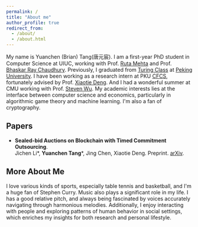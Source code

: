 ```yaml
---
permalink: /
title: "About me"
author_profile: true
redirect_from: 
  - /about/
  - /about.html
---
```


My name is Yuanchen (Brian) Tang(唐元宸). I am a first-year PhD student in Computer Science at UIUC, working with Prof. [Ruta Mehta](http://rutamehta.cs.illinois.edu/) and Prof. [Bhaskar Ray Chaudhury](https://www.bhaskar-ray-chaudhury.com/). Previously, I graduated from [Turing Class](https://cfcs.pku.edu.cn/english/research/turing_program/introduction1/index.htm) at [Peking University](https://www.pku.edu.cn).
I have been working as a research intern at PKU [CFCS](https://cfcs.pku.edu.cn/english/), fortunately advised by Prof. [Xiaotie Deng](https://cfcs.pku.edu.cn/english/people/faculty/xiaotiedeng/index.htm). And I had a wonderful summer at CMU working with Prof. [Steven Wu](https://zstevenwu.com). My academic interests lies at the interface between computer science and economics, particularly in algorithmic game theory and machine learning. I'm also a fan of cryptography.

## Papers
+ **Sealed-bid Auctions on Blockchain with Timed Commitment Outsourcing**. <br>Jichen Li\*, **Yuanchen Tang**\*, Jing Chen, Xiaotie Deng. Preprint. [arXiv](https://arxiv.org/abs/2410.10607).

## More About Me
I love various kinds of sports, especially table tennis and basketball, and I'm a huge fan of Stephen Curry. Music also plays a significant role in my life. I has a good relative pitch, and always being fascinated by voices accurately navigating through harmonious melodies. Additionally, I enjoy interacting with people and exploring patterns of human behavior in social settings, which enriches my insights for both research and personal lifestyle.
